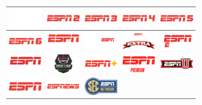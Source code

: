 | ![](https://raw.githubusercontent.com/RevGear/logo/master/International/ESPN/ACC-Network.png) | ![](https://raw.githubusercontent.com/RevGear/logo/master/International/ESPN/ESPN-2.png) | ![](https://raw.githubusercontent.com/RevGear/logo/master/International/ESPN/ESPN-3.png) | ![](https://raw.githubusercontent.com/RevGear/logo/master/International/ESPN/ESPN-4.png) | ![](https://raw.githubusercontent.com/RevGear/logo/master/International/ESPN/ESPN-5.png) | 
|:---:|:---:|:---:|:---:|:---:| 
| ![](https://raw.githubusercontent.com/RevGear/logo/master/International/ESPN/ESPN-6.png) | ![](https://raw.githubusercontent.com/RevGear/logo/master/International/ESPN/ESPN-Brasil.png) | ![](https://raw.githubusercontent.com/RevGear/logo/master/International/ESPN/ESPN-Classic.png) | ![](https://raw.githubusercontent.com/RevGear/logo/master/International/ESPN/ESPN-College-Extra.png) | ![](https://raw.githubusercontent.com/RevGear/logo/master/International/ESPN/ESPN-Deportes.png) | 
| ![](https://raw.githubusercontent.com/RevGear/logo/master/International/ESPN/ESPN-Extra.png) | ![](https://raw.githubusercontent.com/RevGear/logo/master/International/ESPN/ESPN-Goal-Line.png) | ![](https://raw.githubusercontent.com/RevGear/logo/master/International/ESPN/ESPN-Plus.png) | ![](https://raw.githubusercontent.com/RevGear/logo/master/International/ESPN/ESPN-Premium.png) | ![](https://raw.githubusercontent.com/RevGear/logo/master/International/ESPN/ESPN-U.png) | 
| ![](https://raw.githubusercontent.com/RevGear/logo/master/International/ESPN/ESPN.png) | ![](https://raw.githubusercontent.com/RevGear/logo/master/International/ESPN/ESPNews.png) | ![](https://raw.githubusercontent.com/RevGear/logo/master/International/ESPN/SEC-Network.png)  | 
